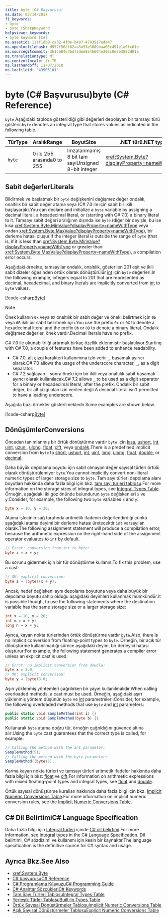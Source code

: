```yaml
---
title: byte (C# Başvurusu)
ms.date: 03/14/2017
f1_keywords:
- byte
- byte_CSharpKeyword
helpviewer_keywords:
- byte keyword [C#]
ms.assetid: 111f1db9-ca32-4f0e-b497-4783517eda47
ms.openlocfilehash: d952f56df62aa3a53e3889baa65c491e1a0fc81e
ms.sourcegitcommit: 3b1cb8467bd73dee854b604e306c0e7e3882d91a
ms.translationtype: MT
ms.contentlocale: tr-TR
ms.lasthandoff: 11/07/2018
ms.locfileid: "43505101"
---
```

# <a name="byte-c-reference"></a><span data-ttu-id="cf70f-102">byte (C# Başvurusu)</span><span class="sxs-lookup"><span data-stu-id="cf70f-102">byte (C# Reference)</span></span>

<span data-ttu-id="cf70f-103">`byte` Aşağıdaki tabloda gösterildiği gibi değerleri depolayan bir tamsayı türü gösterir.</span><span class="sxs-lookup"><span data-stu-id="cf70f-103">`byte` denotes an integral type that stores values as indicated in the following table.</span></span>  
  
|<span data-ttu-id="cf70f-104">Tür</span><span class="sxs-lookup"><span data-stu-id="cf70f-104">Type</span></span>|<span data-ttu-id="cf70f-105">Aralık</span><span class="sxs-lookup"><span data-stu-id="cf70f-105">Range</span></span>|<span data-ttu-id="cf70f-106">Boyut</span><span class="sxs-lookup"><span data-stu-id="cf70f-106">Size</span></span>|<span data-ttu-id="cf70f-107">.NET türü</span><span class="sxs-lookup"><span data-stu-id="cf70f-107">.NET type</span></span>|  
|----------|-----------|----------|-------------------------|  
|`byte`|<span data-ttu-id="cf70f-108">0 ile 255 arasında</span><span class="sxs-lookup"><span data-stu-id="cf70f-108">0 to 255</span></span>|<span data-ttu-id="cf70f-109">İmzalanmamış 8 bit tam sayı</span><span class="sxs-lookup"><span data-stu-id="cf70f-109">Unsigned 8-bit integer</span></span>|<xref:System.Byte?displayProperty=nameWithType>|  
  
## <a name="literals"></a><span data-ttu-id="cf70f-110">Sabit değerler</span><span class="sxs-lookup"><span data-stu-id="cf70f-110">Literals</span></span>  

 <span data-ttu-id="cf70f-111">Bildirmek ve başlatmak bir `byte` değişkenini değişmez değer ondalık, onaltılık bir sabit değer atama veya (C# 7.0 ile için sabit bir ikili başlayarak).</span><span class="sxs-lookup"><span data-stu-id="cf70f-111">You can declare and initialize a `byte` variable by assigning a decimal literal, a hexadecimal literal, or (starting with C# 7.0) a binary literal to it.</span></span> <span data-ttu-id="cf70f-112">Tamsayı sabit değeri aralığının dışında ise `byte` (diğer bir deyişle, bu ise kısa <xref:System.Byte.MinValue?displayProperty=nameWithType> veya ondan <xref:System.Byte.MaxValue?displayProperty=nameWithType>), bir derleme hatası oluşur.</span><span class="sxs-lookup"><span data-stu-id="cf70f-112">If the integer literal is outside the range of `byte` (that is, if it is less than <xref:System.Byte.MinValue?displayProperty=nameWithType> or greater than <xref:System.Byte.MaxValue?displayProperty=nameWithType>), a compilation error occurs.</span></span>

<span data-ttu-id="cf70f-113">Aşağıdaki örnekte, tamsayılar ondalık, onaltılık, gösterilen 201 eşit ve ikili sabit dizeler öğesinden örtük olarak dönüştürülür [int](../../../csharp/language-reference/keywords/int.md) için `byte` değerleri.</span><span class="sxs-lookup"><span data-stu-id="cf70f-113">In the following example, integers equal to 201 that are represented as decimal, hexadecimal, and binary literals are implicitly converted from [int](../../../csharp/language-reference/keywords/int.md) to `byte` values.</span></span>    
  
[!code-csharp[Byte](../../../../samples/snippets/csharp/language-reference/keywords/numeric-literals.cs#Byte)]  

> [!NOTE] 
> <span data-ttu-id="cf70f-114">Önek kullanın `0x` veya `0X` onaltılık bir sabit değer ve öneki belirtmek için `0b` veya `0B` ikili bir sabit belirtmek için.</span><span class="sxs-lookup"><span data-stu-id="cf70f-114">You use the prefix `0x` or `0X` to denote a hexadecimal literal and the prefix `0b` or `0B` to denote a binary literal.</span></span> <span data-ttu-id="cf70f-115">Ondalık değişmez değerler, önek vardır.</span><span class="sxs-lookup"><span data-stu-id="cf70f-115">Decimal literals have no prefix.</span></span>

<span data-ttu-id="cf70f-116">C# 7.0 ile okunabilirliği artırmak birkaç özellik eklenmiştir başlatılıyor.</span><span class="sxs-lookup"><span data-stu-id="cf70f-116">Starting with C# 7.0, a couple of features have been added to enhance readability.</span></span> 
 - <span data-ttu-id="cf70f-117">C# 7.0, alt çizgi karakteri kullanımına izin verir `_`, basamak ayırıcı olarak.</span><span class="sxs-lookup"><span data-stu-id="cf70f-117">C# 7.0 allows the usage of the underscore character, `_`, as a digit separator.</span></span>
 - <span data-ttu-id="cf70f-118">C# 7.2 sağlayan `_` sonra öneki için bir ikili veya onaltılık sabit basamak ayırıcı olarak kullanılacak.</span><span class="sxs-lookup"><span data-stu-id="cf70f-118">C# 7.2 allows `_` to be used as a digit separator for a binary or hexadecimal literal, after the prefix.</span></span> <span data-ttu-id="cf70f-119">Ondalık bir sabit değer, bir alt çizgi olan izin verilen değil.</span><span class="sxs-lookup"><span data-stu-id="cf70f-119">A decimal literal isn't permitted to have a leading underscore.</span></span>

<span data-ttu-id="cf70f-120">Aşağıda bazı örnekler gösterilmektedir.</span><span class="sxs-lookup"><span data-stu-id="cf70f-120">Some examples are shown below.</span></span>

[!code-csharp[Byte](../../../../samples/snippets/csharp/language-reference/keywords/numeric-literals.cs#ByteS)]  
 
## <a name="conversions"></a><span data-ttu-id="cf70f-121">Dönüşümler</span><span class="sxs-lookup"><span data-stu-id="cf70f-121">Conversions</span></span>  
 <span data-ttu-id="cf70f-122">Önceden tanımlanmış bir örtük dönüştürme vardır `byte` için [kısa](../../../csharp/language-reference/keywords/short.md), [ushort](../../../csharp/language-reference/keywords/ushort.md), [int](../../../csharp/language-reference/keywords/int.md), [uint](../../../csharp/language-reference/keywords/uint.md), [uzun ](../../../csharp/language-reference/keywords/long.md), [ulong](../../../csharp/language-reference/keywords/ulong.md), [float](../../../csharp/language-reference/keywords/float.md), [çift](../../../csharp/language-reference/keywords/double.md), veya [ondalık](../../../csharp/language-reference/keywords/decimal.md).</span><span class="sxs-lookup"><span data-stu-id="cf70f-122">There is a predefined implicit conversion from `byte` to [short](../../../csharp/language-reference/keywords/short.md), [ushort](../../../csharp/language-reference/keywords/ushort.md), [int](../../../csharp/language-reference/keywords/int.md), [uint](../../../csharp/language-reference/keywords/uint.md), [long](../../../csharp/language-reference/keywords/long.md), [ulong](../../../csharp/language-reference/keywords/ulong.md), [float](../../../csharp/language-reference/keywords/float.md), [double](../../../csharp/language-reference/keywords/double.md), or [decimal](../../../csharp/language-reference/keywords/decimal.md).</span></span>  
  
 <span data-ttu-id="cf70f-123">Daha büyük depolama boyutu için sabit olmayan değer sayısal türleri örtülü olarak dönüştürülemiyor `byte`.</span><span class="sxs-lookup"><span data-stu-id="cf70f-123">You cannot implicitly convert non-literal numeric types of larger storage size to `byte`.</span></span> <span data-ttu-id="cf70f-124">Tam sayı türleri depolama alanı boyutları hakkında daha fazla bilgi için bkz. [tam sayı türleri tablosu](../../../csharp/language-reference/keywords/integral-types-table.md).</span><span class="sxs-lookup"><span data-stu-id="cf70f-124">For more information on the storage sizes of integral types, see [Integral Types Table](../../../csharp/language-reference/keywords/integral-types-table.md).</span></span> <span data-ttu-id="cf70f-125">Örneğin, aşağıdaki iki göz önünde bulundurun `byte` değişkenleri `x` ve `y`:</span><span class="sxs-lookup"><span data-stu-id="cf70f-125">Consider, for example, the following two `byte` variables `x` and `y`:</span></span>  
  
```csharp  
byte x = 10, y = 20;  
```  
  
 <span data-ttu-id="cf70f-126">Atama işlecinin sağ tarafında aritmetik ifadenin değerlendirdiği çünkü aşağıdaki atama deyimi bir derleme hatası üretecektir `int` varsayılan olarak.</span><span class="sxs-lookup"><span data-stu-id="cf70f-126">The following assignment statement will produce a compilation error, because the arithmetic expression on the right-hand side of the assignment operator evaluates to `int` by default.</span></span>  
  
```csharp  
// Error: conversion from int to byte:  
byte z = x + y;  
```  
  
 <span data-ttu-id="cf70f-127">Bu sorunu gidermek için bir tür dönüştürme kullanın:</span><span class="sxs-lookup"><span data-stu-id="cf70f-127">To fix this problem, use a cast:</span></span>  
  
```csharp  
// OK: explicit conversion:  
byte z = (byte)(x + y);  
```  
  
 <span data-ttu-id="cf70f-128">Ancak, hedef değişkeni aynı depolama boyutuna veya daha büyük bir depolama boyutu sahip olduğu aşağıdaki deyimleri kullanmak mümkündür:</span><span class="sxs-lookup"><span data-stu-id="cf70f-128">It is possible though, to use the following statements where the destination variable has the same storage size or a larger storage size:</span></span>  
  
```csharp  
int x = 10, y = 20;  
int m = x + y;  
long n = x + y;  
```  
  
 <span data-ttu-id="cf70f-129">Ayrıca, kayan nokta türlerinden örtük dönüştürme vardır `byte`.</span><span class="sxs-lookup"><span data-stu-id="cf70f-129">Also, there is no implicit conversion from floating-point types to `byte`.</span></span> <span data-ttu-id="cf70f-130">Örneğin, bir açık tür dönüştürme kullanılmadığı sürece aşağıdaki deyim, bir derleyici hatası oluşturur:</span><span class="sxs-lookup"><span data-stu-id="cf70f-130">For example, the following statement generates a compiler error unless an explicit cast is used:</span></span>  
  
```csharp  
// Error: no implicit conversion from double:  
byte x = 3.0;   
// OK: explicit conversion:  
byte y = (byte)3.0;  
```  
  
 <span data-ttu-id="cf70f-131">Aşırı yüklenmiş yöntemleri çağrılırken bir yayın kullanılmalıdır.</span><span class="sxs-lookup"><span data-stu-id="cf70f-131">When calling overloaded methods, a cast must be used.</span></span> <span data-ttu-id="cf70f-132">Örneğin, aşağıdaki aşırı yüklenmiş yöntem düşünün `byte` ve [int](../../../csharp/language-reference/keywords/int.md) parametreleri:</span><span class="sxs-lookup"><span data-stu-id="cf70f-132">Consider, for example, the following overloaded methods that use `byte` and [int](../../../csharp/language-reference/keywords/int.md) parameters:</span></span>  
  
```csharp  
public static void SampleMethod(int i) {}  
public static void SampleMethod(byte b) {}  
```  
  
 <span data-ttu-id="cf70f-133">Kullanarak `byte` atama doğru tür, örneğin çağrıldığını güvence altına alır:</span><span class="sxs-lookup"><span data-stu-id="cf70f-133">Using the `byte` cast guarantees that the correct type is called, for example:</span></span>  
  
```csharp  
// Calling the method with the int parameter:  
SampleMethod(5);  
// Calling the method with the byte parameter:  
SampleMethod((byte)5);  
```  
  
 <span data-ttu-id="cf70f-134">Karma kayan nokta türleri ve tamsayı türleri aritmetik ifadeler hakkında daha fazla bilgi için bkz: [float](../../../csharp/language-reference/keywords/float.md) ve [çift](../../../csharp/language-reference/keywords/double.md).</span><span class="sxs-lookup"><span data-stu-id="cf70f-134">For information on arithmetic expressions with mixed floating-point types and integral types, see [float](../../../csharp/language-reference/keywords/float.md) and [double](../../../csharp/language-reference/keywords/double.md).</span></span>  
  
 <span data-ttu-id="cf70f-135">Örtük sayısal dönüştürme kuralları hakkında daha fazla bilgi için bkz. [Implicit Numeric Conversions Table](../../../csharp/language-reference/keywords/implicit-numeric-conversions-table.md).</span><span class="sxs-lookup"><span data-stu-id="cf70f-135">For more information on implicit numeric conversion rules, see the [Implicit Numeric Conversions Table](../../../csharp/language-reference/keywords/implicit-numeric-conversions-table.md).</span></span>  
  
## <a name="c-language-specification"></a><span data-ttu-id="cf70f-136">C# Dil Belirtimi</span><span class="sxs-lookup"><span data-stu-id="cf70f-136">C# Language Specification</span></span>  

<span data-ttu-id="cf70f-137">Daha fazla bilgi için [Integral türleri](~/_csharplang/spec/types.md#integral-types) içinde [ C# dil belirtimi](../language-specification/index.md).</span><span class="sxs-lookup"><span data-stu-id="cf70f-137">For more information, see [Integral types](~/_csharplang/spec/types.md#integral-types) in the [C# Language Specification](../language-specification/index.md).</span></span> <span data-ttu-id="cf70f-138">Dil belirtimi, C# sözdizimi ve kullanımı için kesin bir kaynaktır.</span><span class="sxs-lookup"><span data-stu-id="cf70f-138">The language specification is the definitive source for C# syntax and usage.</span></span>
  
## <a name="see-also"></a><span data-ttu-id="cf70f-139">Ayrıca Bkz.</span><span class="sxs-lookup"><span data-stu-id="cf70f-139">See Also</span></span>  

- <xref:System.Byte>  
- [<span data-ttu-id="cf70f-140">C# başvurusu</span><span class="sxs-lookup"><span data-stu-id="cf70f-140">C# Reference</span></span>](../../../csharp/language-reference/index.md)  
- [<span data-ttu-id="cf70f-141">C# Programlama Kılavuzu</span><span class="sxs-lookup"><span data-stu-id="cf70f-141">C# Programming Guide</span></span>](../../../csharp/programming-guide/index.md)  
- [<span data-ttu-id="cf70f-142">C# Anahtar Sözcükleri</span><span class="sxs-lookup"><span data-stu-id="cf70f-142">C# Keywords</span></span>](../../../csharp/language-reference/keywords/index.md)  
- [<span data-ttu-id="cf70f-143">Tam Sayı Türleri Tablosu</span><span class="sxs-lookup"><span data-stu-id="cf70f-143">Integral Types Table</span></span>](../../../csharp/language-reference/keywords/integral-types-table.md)  
- [<span data-ttu-id="cf70f-144">Yerleşik Türler Tablosu</span><span class="sxs-lookup"><span data-stu-id="cf70f-144">Built-In Types Table</span></span>](../../../csharp/language-reference/keywords/built-in-types-table.md)  
- [<span data-ttu-id="cf70f-145">Örtük Sayısal Dönüştürmeler Tablosu</span><span class="sxs-lookup"><span data-stu-id="cf70f-145">Implicit Numeric Conversions Table</span></span>](../../../csharp/language-reference/keywords/implicit-numeric-conversions-table.md)  
- [<span data-ttu-id="cf70f-146">Açık Sayısal Dönüştürmeler Tablosu</span><span class="sxs-lookup"><span data-stu-id="cf70f-146">Explicit Numeric Conversions Table</span></span>](../../../csharp/language-reference/keywords/explicit-numeric-conversions-table.md)
